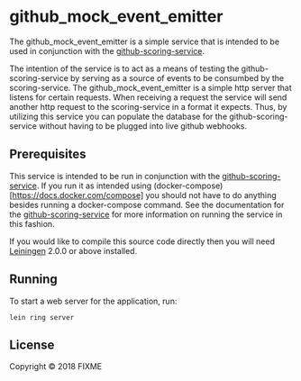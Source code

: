 # github_mock_event_emitter

The github_mock_event_emitter is a simple service that is intended to be used in conjunction with the [github-scoring-service](https://github.com/robert-pierce/github_scoring_service). 

The intention of the service is to act as a means of testing the github-scoring-service by serving as a source of events to be consumbed by the scoring-service. The github_mock_event_emitter is a simple http server that listens for certain requests. When receiving a request the service will send another http request to the scoring-service in a format it expects. Thus, by utilizing this service you can populate the database for the github-scoring-service without having to be plugged into live github webhooks.

## Prerequisites
This service is intended to be run in conjunction with the [github-scoring-service](https://github.com/robert-pierce/github_scoring_service). If you run it as intended using (docker-compose)[https://docs.docker.com/compose] you should not have to do anything besides running a docker-compose command. See the documentation for the [github-scoring-service](https://github.com/robert-pierce/github_scoring_service) for more information on running the service in this fashion.

If you would like to compile this source code directly then you will need [Leiningen][] 2.0.0 or above installed.

[leiningen]: https://github.com/technomancy/leiningen

## Running

To start a web server for the application, run:

    lein ring server

## License

Copyright © 2018 FIXME

